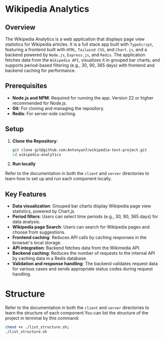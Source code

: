 # Wikipedia Analytics

## Overview

The Wikipedia Analytics is a web application that displays page view statistics for Wikipedia articles. It is a full stack app built with `TypeScript`, featuring a frontend built with `HTML`, `Tailwind CSS`, and `Chart.js`, and a backend powered by `Node.js`, `Express.js`, and `Redis`. The application fetches data from the `Wikipedia API`, visualizes it in grouped bar charts, and supports period-based filtering (e.g., 30, 90, 365 days) with frontend and backend caching for performance.


## Prerequisites

- **Node.js and NPM**: Required for running the app. Version 22 or higher recommended for Node.js.
- **Git**: For cloning and managing the repository.
- **Redis**: For server-side caching.


## Setup

1. **Clone the Repository**:

   ```bash
   git clone git@github.com:Antonyan7/wikipedia-test-project.git
   cd wikipedia-analytics
   ```

2. **Run locally**

Refer to the documentation in both the `client` and `server` directories to learn how to set up and run each component locally.


## Key Features

- **Data visualization**: Grouped bar charts display Wikipedia page view statistics, powered by Chart.js.
- **Period filters**: Users can select time periods (e.g., 30, 90, 365 days) for data analysis.
- **Wikipedia page Search**: Users can search for Wikipedia pages and choose from suggestions.
- **Frontend caching**: Reduces API calls by caching responses in the browser's local storage.
- **API integration**: Backend fetches data from the Wikimedia API.
- **Backend caching**: Reduces the number of requests to the internal API by caching data in a Redis database.
- **Validation and response handling**: The backend validates request data for various cases and sends appropriate status codes during request handling.

# Structure

Refer to the documentation in both the `client` and `server` directories to learn the structure of each component.You can list the structure of the project in terminal by this command:

```bash
chmod +x ./list_structure.sh;
./list_structure.sh
```